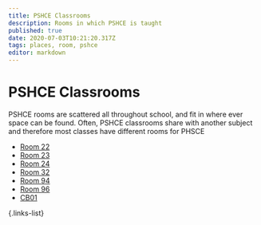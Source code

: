 ```yaml
---
title: PSHCE Classrooms
description: Rooms in which PSHCE is taught
published: true
date: 2020-07-03T10:21:20.317Z
tags: places, room, pshce
editor: markdown
---
```


# PSHCE Classrooms
PSHCE rooms are scattered all throughout school, and fit in where ever space can be found. Often, PSHCE classrooms share with another subject and therefore most classes have different rooms for PHSCE
- [Room 22](/groups/rooms/history/22)
- [Room 23](/groups/rooms/history/23)
- [Room 24](/groups/rooms/rs/24)
- [Room 32](/groups/rooms/history/32)
- [Room 94](/groups/rooms/drama/94)
- [Room 96](/groups/rooms/pshce/96)
- [CB01](/groups/rooms/pshce/cb01)

{.links-list}
